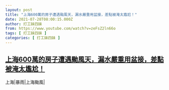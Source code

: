 ```yaml
---
layout: post
title: "上海600萬的房子遭遇颱風天，漏水嚴重用盆接，差點被淹太尷尬！"
date: 2021-07-28T08:00:15.000Z
author: 打工妹四妹
from: https://www.youtube.com/watch?v=zeFsZ2ln66o
tags: [ 打工妹四妹 ]
categories: [ 打工妹四妹 ]
---
```

<!--1627459215000-->
[上海600萬的房子遭遇颱風天，漏水嚴重用盆接，差點被淹太尷尬！](https://www.youtube.com/watch?v=zeFsZ2ln66o)
------

<div>
上海|暴雨|上海颱風|
</div>
